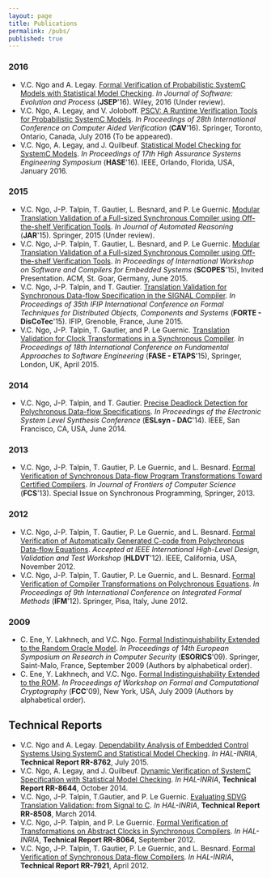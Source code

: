 ```yaml
---
layout: page
title: Publications
permalink: /pubs/
published: true
---
```


### 2016
- V.C. Ngo and A. Legay. [Formal Verification of Probabilistic SystemC Models with Statistical Model Checking](http://channgo2203.github.io/pdfs/jsep16.pdf). _In Journal of Software: Evolution and Process_ (**JSEP**'16). Wiley, 2016 (Under review).
- V.C. Ngo, A. Legay, and V. Joloboff. [PSCV: A Runtime Verification Tools for Probabilistic SystemC Models](http://channgo2203.github.io/pdfs/cav16.pdf). _In Proceedings of 28th International Conference on Computer Aided Verification_ (**CAV**'16). Springer, Toronto, Ontario, Canada, July 2016 (To be appeared).
- V.C. Ngo, A. Legay, and J. Quilbeuf. [Statistical Model Checking for SystemC Models](http://channgo2203.github.io/pdfs/hase16.pdf). _In Proceedings of 17th High Assurance Systems Engineering Symposium_ (**HASE**'16). IEEE, Orlando, Florida, USA, January 2016.

### 2015
- V.C. Ngo, J-P. Talpin, T. Gautier, L. Besnard, and P. Le Guernic. [Modular Translation Validation of a Full-sized Synchronous Compiler using Off-the-shelf Verification Tools](http://channgo2203.github.io/pdfs/jar15.pdf). _In Journal of Automated Reasoning_ (**JAR**'15). Springer, 2015 (Under review).
- V.C. Ngo, J-P. Talpin, T. Gautier, L. Besnard, and P. Le Guernic. [Modular Translation Validation of a Full-sized Synchronous Compiler using Off-the-shelf Verification Tools](http://channgo2203.github.io/pdfs/scopes15.pdf). _In Proceedings of International Workshop on Software and Compilers for Embedded Systems_ (**SCOPES**'15), Invited Presentation. ACM, St. Goar, Germany, June 2015.
- V.C. Ngo, J-P. Talpin, and T. Gautier. [Translation Validation for Synchronous Data-flow Specification in the SIGNAL Compiler](http://channgo2203.github.io/pdfs/forte15.pdf). _In Proceedings of 35th IFIP International Conference on Formal Techniques for Distributed Objects, Components and Systems_ (**FORTE - DisCoTec**'15). IFIP, Grenoble, France, June 2015.
- V.C. Ngo, J-P. Talpin, T. Gautier, and P. Le Guernic. [Translation Validation for Clock Transformations in a Synchronous Compiler](http://channgo2203.github.io/pdfs/fase15.pdf). _In Proceedings of 18th International Conference on Fundamental Approaches to Software Engineering_ (**FASE - ETAPS**'15), Springer, London, UK, April 2015.

### 2014
- V.C. Ngo, J-P. Talpin, and T. Gautier. [Precise Deadlock Detection for Polychronous Data-flow Specifications](http://channgo2203.github.io/pdfs/eslsyn14.pdf). _In Proceedings of the Electronic System Level Synthesis Conference_ (**ESLsyn - DAC**'14). IEEE, San Francisco, CA, USA, June 2014.

### 2013
- V.C. Ngo, J-P. Talpin, T. Gautier, P. Le Guernic, and L. Besnard. [Formal Verification of Synchronous Data-flow Program Transformations Toward Certified Compilers](http://channgo2203.github.io/pdfs/fcs13.pdf). _In Journal of Frontiers of Computer Science_ (**FCS**'13). Special Issue on Synchronous Programming, Springer, 2013.

### 2012
- V.C. Ngo, J-P. Talpin, T. Gautier, P. Le Guernic, and L. Besnard. [Formal Verification of Automatically Generated C-code from Polychronous Data-flow Equations](http://channgo2203.github.io/pdfs/hldvt12.pdf). _Accepted at IEEE International High-Level Design, Validation and Test Workshop_ (**HLDVT**'12). IEEE, California, USA, November 2012.
- V.C. Ngo, J-P. Talpin, T. Gautier, P. Le Guernic,  and L. Besnard. [Formal Verification of Compiler Transformations on Polychronous Equations](http://channgo2203.github.io/pdfs/ifm12.pdf). _In Proceedings of 9th International Conference on Integrated Formal Methods_ (**IFM**'12). Springer, Pisa, Italy, June 2012. 

### 2009
- C. Ene, Y. Lakhnech, and V.C. Ngo. [Formal Indistinguishability Extended to the Random Oracle Model](http://channgo2203.github.io/pdfs/esorics09.pdf). _In Proceedings of 14th European Symposium on Research in Computer Security_ (**ESORICS**'09). Springer, Saint-Malo, France, September 2009 (Authors by alphabetical order).
- C. Ene, Y. Lakhnech, and V.C. Ngo. [Formal Indistinguishability Extended to the ROM](http://channgo2203.github.io/pdfs/fcc09.pdf). _In Proceedings of Workshop on Formal and Computational Cryptography_ (**FCC**'09), New York, USA, July 2009 (Authors by alphabetical order).

## Technical Reports
- V.C. Ngo and A. Legay. [Dependability Analysis of Embedded Control Systems Using SystemC and Statistical Model Checking](https://hal.archives-ouvertes.fr/hal-01180996). _In HAL-INRIA_, **Technical Report RR-8762**, July 2015.
- V.C. Ngo, A. Legay, and J. Quilbeuf. [Dynamic Verification of SystemC Specification with Statistical Model Checking](https://hal.inria.fr/hal-01089742). _In HAL-INRIA_, **Technical Report RR-8644**, October 2014.
- V.C. Ngo, J-P. Talpin, T.Gautier, and P. Le Guernic. [Evaluating SDVG Translation Validation: from Signal to C](http://hal.inria.fr/hal-00962430). _In HAL-INRIA_, **Technical Report RR-8508**, March 2014.
- V.C. Ngo, J-P. Talpin, and P. Le Guernic. [Formal Verification of Transformations on Abstract Clocks in Synchronous Compilers](http://hal.inria.fr/hal-00730926). _In HAL-INRIA_, **Technical Report RR-8064**, September 2012.
- V.C. Ngo, J-P. Talpin, T. Gautier, P. Le Guernic, and L. Besnard. [Formal Verification of Synchronous Data-flow Compilers](http://hal.inria.fr/hal-00685633). _In HAL-INRIA_, **Technical Report RR-7921**, April 2012.
